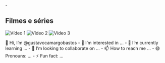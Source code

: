 -<section class="categoria">
    <h2>Filmes e séries</h2>
    <div class="categoria-videos">
        <img src="video1.jpg" alt="Vídeo 1">
        <img src="video2.jpg" alt="Vídeo 2">
        <img src="video3.jpg" alt="Vídeo 3">
    </div>
</section> 👋 Hi, I’m @gustavocamargobastos
- 👀 I’m interested in ...
- 🌱 I’m currently learning ...
- 💞️ I’m looking to collaborate on ...
- 📫 How to reach me ...
- 😄 Pronouns: ...
- ⚡ Fun fact: ...

<!---
gustavocamargobastos/gustavocamargobastos is a ✨ special ✨ repository because its `README.md` (this file) appears on your GitHub profile.
You can click the Preview link to take a look at your change
youtube.com.br
--->

